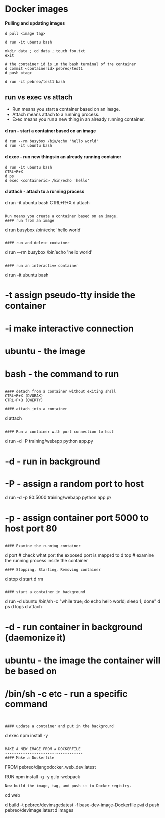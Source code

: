 # Docker images


#### Pulling and updating images
```
d pull <image tag>

d run -it ubuntu bash

mkdir data ; cd data ; touch foo.txt 
exit

# the container id is in the bash terminal of the container
d commit <containerid> pebreo/test1
d push <tag>

d run -it pebreo/test1 bash
```


run vs exec vs attach 
----------------------
* Run means you start a container based on an image.
* Attach means attach to a running process.
* Exec means you run a new thing in an already running container.

#### d run - start a container based on an image
```
d run --rm busybox /bin/echo 'hello world'
d run -it ubuntu bash
```
#### d exec  - run new things in an already running container
```
d run -it ubuntu bash
CTRL+R+X
d ps
d exec <containerid> /bin/echo 'hello'
```
#### d attach - attach to a running process
d run -it ubuntu bash
CTRL+R+X
d attach <containerid>
```

Run means you create a container based on an image.
#### run from an image
````
d run busybox /bin/echo 'hello world'
```

#### run and delete container
```
d run --rm busybox /bin/echo 'hello world'
```

#### run an interactive container
```
d run -it ubuntu bash
# -t assign pseudo-tty inside the container
# -i make interactive connection 
# ubuntu - the image
# bash - the command to run
```

#### detach from a container without exiting shell
CTRL+R+X (DVORAK)
CTRL+P+Q (QWERTY)

#### attach into a container
```
d attach <containerid>
```

#### Run a container with port connection to host
```
d run -d -P training/webapp python app.py
# -d - run in background
# -P - assign a random port to host

d run -d -p 80:5000 training/webapp python app.py
# -p - assign container port 5000 to host port 80
```

#### Examine the running container
```
d port <containerid> <exposedport> # check what port the exposed port is mapped to
d top <containerid>  # examine the running process inside the container
```
#### Stopping, Starting, Removing container
```
d stop <containerid>
d start <containerid>
d rm <containerid>
```

#### start a container in background
```
d run -d ubuntu /bin/sh -c "while true; do echo hello world; sleep 1; done"
d ps
d logs <containerid>
d attach <containerid>

# -d - run container in background (daemonize it)
# ubuntu - the image the container will be based on
# /bin/sh -c etc  - run a specific command
```


#### update a container and put in the background
```
d exec <containerid> npm install -y 
```

MAKE A NEW IMAGE FROM A DOCKERFILE
-----------------------------------
#### Make a Dockerfile
```
FROM pebreo/djangodocker_web_dev:latest

RUN npm install -g -y gulp-webpack
```
Now build the image, tag, and push it to Docker registry.
```
cd web

d build -t pebreo/devimage:latest -f base-dev-image-Dockerfile `pwd`
d push pebreo/devimage:latest
d images
```



